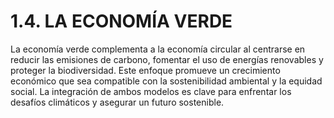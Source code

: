 # 1.4. LA ECONOMÍA VERDE

La economía verde complementa a la economía circular al centrarse en reducir las emisiones de carbono, fomentar el uso de energías renovables y proteger la biodiversidad. Este enfoque promueve un crecimiento económico que sea compatible con la sostenibilidad ambiental y la equidad social. La integración de ambos modelos es clave para enfrentar los desafíos climáticos y asegurar un futuro sostenible.
